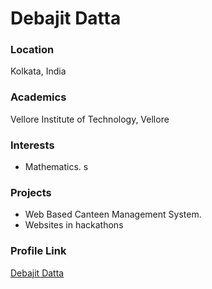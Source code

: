 # Debajit Datta

### Location

Kolkata, India

### Academics

Vellore Institute of Technology, Vellore

### Interests

- Mathematics.
s
### Projects

- Web Based Canteen Management System.
- Websites in hackathons

### Profile Link

[Debajit Datta](https://github.com/debajitdatta2k)
